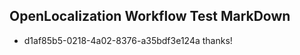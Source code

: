 ## OpenLocalization Workflow Test MarkDown
* d1af85b5-0218-4a02-8376-a35bdf3e124a thanks!

<!--HONumber=Aug16_HO3-->



